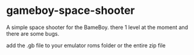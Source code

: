 # gameboy-space-shooter

A simple space shooter for the BameBoy. there 1 level at the moment and there are some bugs.

add the .gb file to your emulator roms folder or the entire zip file
